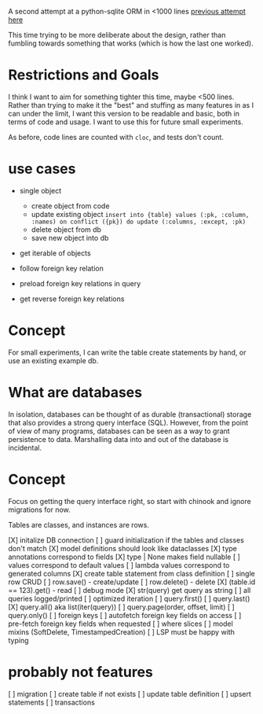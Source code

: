 A second attempt at a python-sqlite ORM in <1000 lines
[previous attempt here](https://github.com/toombs-caeman/microlite)

This time trying to be more deliberate about the design, rather than fumbling towards something that works (which is how the last one worked).

# Restrictions and Goals
I think I want to aim for something tighter this time, maybe <500 lines.
Rather than trying to make it the "best" and stuffing as many features in as I can under the limit, I want this version to be readable and basic, both in terms of code and usage. I want to use this for future small experiments.

As before, code lines are counted with `cloc`, and tests don't count.

# use cases

* single object
    * create object from code
    * update existing object `insert into {table} values (:pk, :column, :names) on conflict ({pk}) do update (:columns, :except, :pk)`
    * delete object from db
    * save new object into db

* get iterable of objects
* follow foreign key relation
* preload foreign key relations in query
* get reverse foreign key relations



# Concept
For small experiments, I can write the table create statements by hand, or use an existing example db.
# What are databases
In isolation, databases can be thought of as durable (transactional) storage that also provides a strong query interface (SQL).
However, from the point of view of many programs, databases can be seen as a way to grant persistence to data. Marshalling data into and out of the database is incidental.


# Concept
Focus on getting the query interface right, so start with chinook and ignore migrations for now.

Tables are classes, and instances are rows.

[X] initalize DB connection
    [ ] guard initialization if the tables and classes don't match
[X] model definitions should look like dataclasses
    [X] type annotations correspond to fields
    [X] type | None makes field nullable
    [ ] values correspond to default values
    [ ] lambda values correspond to generated columns
    [X] create table statement from class definition
[ ] single row CRUD
    [ ] row.save() - create/update
    [ ] row.delete() - delete
    [X] (table.id == 123).get() - read
[ ] debug mode
    [X] str(query) get query as string
    [ ] all queries logged/printed
[ ] optimized iteration
    [ ] query.first()
    [ ] query.last()
    [X] query.all() aka list(iter(query))
    [ ] query.page(order, offset, limit)
    [ ] query.only()
[ ] foreign keys
    [ ] autofetch foreign key fields on access
    [ ] pre-fetch foreign key fields when requested
[ ] where slices
[ ] model mixins (SoftDelete, TimestampedCreation)
[ ] LSP must be happy with typing

# probably not features
[ ] migration
    [ ] create table if not exists
    [ ] update table definition
[ ] upsert statements
[ ] transactions
